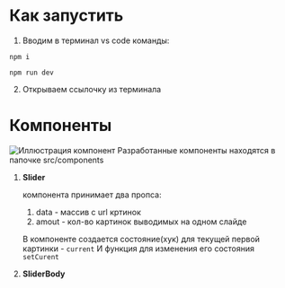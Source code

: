 # Как запустить
1. Вводим в терминал vs code команды:
```
npm i
```
```
npm run dev
```
2. Открываем ссылочку из терминала
# Компоненты
![Иллюстрация компонент](https://i.ibb.co/pypF9TX/components.jpg)
Разработанные компоненты находятся в папочке src/components
1. **Slider**
   
   компонента принимает два пропса:
   1. data - массив с url кртинок
   2. amout - кол-во картинок выводимых на одном слайде
  
   В компоненте создается состояние(хук) для текущей первой картинки - ```сurrent```
   И функция для изменения его состояния ```setCurent```
4. **SliderBody**
